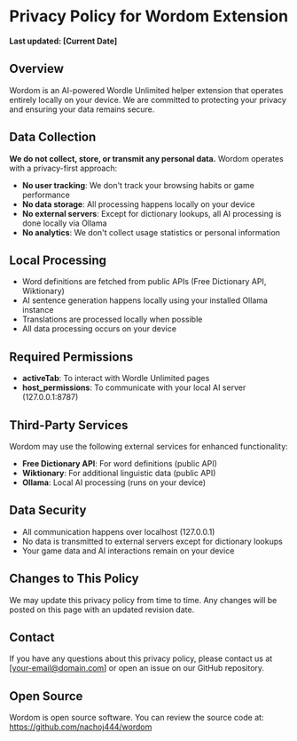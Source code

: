 # Privacy Policy for Wordom Extension

**Last updated: [Current Date]**

## Overview
Wordom is an AI-powered Wordle Unlimited helper extension that operates entirely locally on your device. We are committed to protecting your privacy and ensuring your data remains secure.

## Data Collection
**We do not collect, store, or transmit any personal data.** Wordom operates with a privacy-first approach:

- **No user tracking**: We don't track your browsing habits or game performance
- **No data storage**: All processing happens locally on your device
- **No external servers**: Except for dictionary lookups, all AI processing is done locally via Ollama
- **No analytics**: We don't collect usage statistics or personal information

## Local Processing
- Word definitions are fetched from public APIs (Free Dictionary API, Wiktionary)
- AI sentence generation happens locally using your installed Ollama instance
- Translations are processed locally when possible
- All data processing occurs on your device

## Required Permissions
- **activeTab**: To interact with Wordle Unlimited pages
- **host_permissions**: To communicate with your local AI server (127.0.0.1:8787)

## Third-Party Services
Wordom may use the following external services for enhanced functionality:
- **Free Dictionary API**: For word definitions (public API)
- **Wiktionary**: For additional linguistic data (public API)
- **Ollama**: Local AI processing (runs on your device)

## Data Security
- All communication happens over localhost (127.0.0.1)
- No data is transmitted to external servers except for dictionary lookups
- Your game data and AI interactions remain on your device

## Changes to This Policy
We may update this privacy policy from time to time. Any changes will be posted on this page with an updated revision date.

## Contact
If you have any questions about this privacy policy, please contact us at [your-email@domain.com] or open an issue on our GitHub repository.

## Open Source
Wordom is open source software. You can review the source code at: https://github.com/nachoj444/wordom

